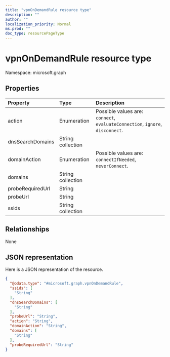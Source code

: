 ```yaml
---
title: "vpnOnDemandRule resource type"
description: ""
author: ""
localization_priority: Normal
ms.prod: ""
doc_type: resourcePageType
---
```


# vpnOnDemandRule resource type


Namespace: microsoft.graph



## Properties
|Property|Type|Description|
|:---|:---|:---|
|action|Enumeration| Possible values are: `connect`, `evaluateConnection`, `ignore`, `disconnect`.|
|dnsSearchDomains|String collection||
|domainAction|Enumeration| Possible values are: `connectIfNeeded`, `neverConnect`.|
|domains|String collection||
|probeRequiredUrl|String||
|probeUrl|String||
|ssids|String collection||

## Relationships
None

## JSON representation
Here is a JSON representation of the resource.
<!-- {
  "blockType": "resource",
  "@odata.type": "microsoft.graph.vpnOnDemandRule"
}
-->
``` json
{
  "@odata.type": "#microsoft.graph.vpnOnDemandRule",
  "ssids": [
    "String"
  ],
  "dnsSearchDomains": [
    "String"
  ],
  "probeUrl": "String",
  "action": "String",
  "domainAction": "String",
  "domains": [
    "String"
  ],
  "probeRequiredUrl": "String"
}
```

